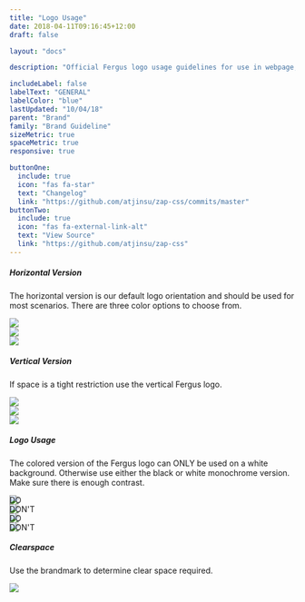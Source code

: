 ```yaml
---
title: "Logo Usage"
date: 2018-04-11T09:16:45+12:00
draft: false

layout: "docs"

description: "Official Fergus logo usage guidelines for use in webpage, mobile application, or in printed material."

includeLabel: false
labelText: "GENERAL"
labelColor: "blue"
lastUpdated: "10/04/18"
parent: "Brand"
family: "Brand Guideline"
sizeMetric: true
spaceMetric: true
responsive: true

buttonOne:
  include: true
  icon: "fas fa-star"
  text: "Changelog"
  link: "https://github.com/atjinsu/zap-css/commits/master"
buttonTwo:
  include: true
  icon: "fas fa-external-link-alt"
  text: "View Source"
  link: "https://github.com/atjinsu/zap-css"
---
```


##### Horizontal Version

The horizontal version is our default logo orientation and should be used for most scenarios. There are three color options to choose from.

<div class="card u-pad-y-8 margin-bottom:2">
  <div class="row -center">
    <div class="item -span-8 -span-sm-10 -span-md-6 -span-lg-5 -span-xl-3">
      <img src="/assets/images/docs/brand-guideline/fergus-horizontal.svg" />
    </div>
  </div>
</div>

<div class="card u-pad-y-8 margin-bottom:2">
  <div class="row -center">
    <div class="item -span-8 -span-sm-10 -span-md-6 -span-lg-5 -span-xl-3">
      <img src="/assets/images/docs/brand-guideline/fergus-horizontal-black.svg" />
    </div>
  </div>
</div>

<div class="card u-pad-y-8 margin-bottom:2 u-fill-black">
  <div class="row -center">
    <div class="item -span-8 -span-sm-10 -span-md-6 -span-lg-5 -span-xl-3">
      <img src="/assets/images/docs/brand-guideline/fergus-horizontal-white.svg" />
    </div>
  </div>
</div>

##### Vertical Version

If space is a tight restriction use the vertical Fergus logo.

<div class="row -set-3 -gap-2">
  <div class="item -span-3 -span-sm-1">
    <div class="card u-pad-y-8 margin-bottom:2">
      <div class="row -center">
        <div class="item -span-5 -span-sm-10 -span-md-6 -span-lg-5 -span-xl-5">
          <img src="/assets/images/docs/brand-guideline/fergus-vertical.svg" />
        </div>
      </div>
    </div>
  </div>
  <div class="item -span-3 -span-sm-1">
    <div class="card u-pad-y-8 margin-bottom:2">
      <div class="row -center">
        <div class="item -span-5 -span-sm-10 -span-md-6 -span-lg-5 -span-xl-5">
          <img src="/assets/images/docs/brand-guideline/fergus-vertical-black.svg" />
        </div>
      </div>
    </div>
  </div>
  <div class="item -span-3 -span-sm-1">
    <div class="card u-pad-y-8 margin-bottom:2 u-fill-black">
      <div class="row -center">
        <div class="item -span-5 -span-sm-10 -span-md-6 -span-lg-5 -span-xl-5">
          <img src="/assets/images/docs/brand-guideline/fergus-vertical-white.svg" />
        </div>
      </div>
    </div>
  </div>
</div>

##### Logo Usage

The colored version of the Fergus logo can ONLY be used on a white background. Otherwise use either the black or white monochrome version. Make sure there is enough contrast.

<div class="row -gap-2 margin-bottom:2">
  <div class="item -span-md-6">
    <article class="card margin-bottom:2">
      <div class="card/header" style="position: absolute;">
        <span class="font -bold u-color-green">DO</span>
      </div>
      <div class="card/content">
        <div class="row -center u-pad-y-6">
          <div class="item -span-8 -span-sm-10 -span-md-6 -span-lg-5 -span-xl-5">
            <img src="/assets/images/docs/brand-guideline/fergus-horizontal.svg" />
          </div>
        </div>
      </div>
    </article>
  </div>
  <div class="item -span-md-6">
    <article class="card margin-bottom:2 u-fill-yellow">
      <div class="card/header" style="position: absolute;">
        <span class="font -bold u-color-red">DON'T</span>
      </div>
      <div class="card/content">
        <div class="row -center u-pad-y-6">
          <div class="item -span-8 -span-sm-10 -span-md-6 -span-lg-5 -span-xl-5">
            <img src="/assets/images/docs/brand-guideline/fergus-horizontal.svg" />
          </div>
        </div>
      </div>
    </article>
  </div>
  <div class="item -span-md-6">
    <article class="card margin-bottom:2 u-fill-blue">
      <div class="card/header" style="position: absolute;">
        <span class="font -bold u-color-white">DO</span>
      </div>
      <div class="card/content">
        <div class="row -center u-pad-y-6">
          <div class="item -span-8 -span-sm-10 -span-md-6 -span-lg-5 -span-xl-5">
            <img src="/assets/images/docs/brand-guideline/fergus-horizontal-white.svg" />
          </div>
        </div>
      </div>
    </article>
  </div>
  <div class="item -span-md-6">
    <article class="card margin-bottom:2 u-fill-shade-2">
      <div class="card/header" style="position: absolute;">
        <span class="font -bold u-color-red">DON'T</span>
      </div>
      <div class="card/content">
        <div class="row -center u-pad-y-6">
          <div class="item -span-8 -span-sm-10 -span-md-6 -span-lg-5 -span-xl-5">
            <img src="/assets/images/docs/brand-guideline/fergus-horizontal-white.svg" />
          </div>
        </div>
      </div>
    </article>
  </div>
</div>

##### Clearspace

Use the brandmark to determine clear space required.

<div class="row -center">
  <div class="item -span-12 -span-sm-8">
    <div class="card margin-bottom:2">
      <div class="card/content">
        <img src="/assets/images/docs/brand-guideline/clearspace@2x.png" />
      </div>
    </div>
  </div>
</div>

